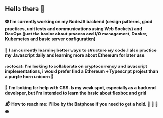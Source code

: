 ## Hello there :milky_way:

####  :alien: I’m currently working on my NodeJS backend (design patterns, good practices, unit tests and communications using Web Sockets) and DevOps (just the basics about process and I/O management, Docker, Kubernetes and basic server configuration)
#### 🧠 I am currently learning better ways to structure my code. I also practice my Javascript daily and learning more about Ethereum for later use.
####  :octocat: I'm looking to collaborate on cryptocurrency and javascript implementations, i would prefer find a Ethereum + Typescript project than a purple horn unicorn :unicorn:
#### :thinking: I’m looking for help with CSS. Is my weak spot, especially as a backend developer, but i'm intended to learn the basic about flexbox and grid
#### :mailbox_with_mail: How to reach me: I'll be by the Batphone if you need to get a hold. :movie_camera: :vhs: 🦇☎️

<!--
**DiegoPrestesGit/DiegoPrestesGit** is a ✨ _special_ ✨ repository because its `README.md` (this file) appears on your GitHub profile.

Here are some ideas to get you started:

- 🔭 I’m currently working on .
- 🌱 I’m currently learning ...
- 👯 I’m looking to collaborate on ...
- 🤔 I’m looking for help with ...
- 📫 How to reach me: ...
-->
